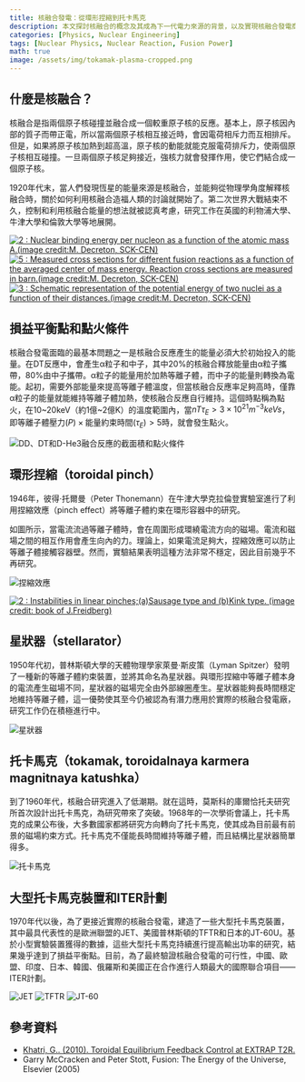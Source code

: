 ```yaml
---
title: 核融合發電：從環形捏縮到托卡馬克
description: 本文探討核融合的概念及其成為下一代電力來源的背景，以及實現核融合發電商業化所需達成的技術目標。從環形捏縮（toroidal pinch）到ITER，本文概述了核融合發電技術的演變歷程。這是作者高中二年級時為校內科學社團活動所撰寫的文章，與其他文章不同，採用口語化的寫作風格，但為了存檔目的，原文內容保持不變。
categories: [Physics, Nuclear Engineering]
tags: [Nuclear Physics, Nuclear Reaction, Fusion Power]
math: true
image: /assets/img/tokamak-plasma-cropped.png
---
```

## 什麼是核融合？
核融合是指兩個原子核碰撞並融合成一個較重原子核的反應。基本上，原子核因內部的質子而帶正電，所以當兩個原子核相互接近時，會因電荷相斥力而互相排斥。但是，如果將原子核加熱到超高溫，原子核的動能就能克服電荷排斥力，使兩個原子核相互碰撞。一旦兩個原子核足夠接近，強核力就會發揮作用，使它們結合成一個原子核。

1920年代末，當人們發現恆星的能量來源是核融合，並能夠從物理學角度解釋核融合時，關於如何利用核融合造福人類的討論就開始了。第二次世界大戰結束不久，控制和利用核融合能量的想法就被認真考慮，研究工作在英國的利物浦大學、牛津大學和倫敦大學等地展開。

<a href="https://www.researchgate.net/figure/Nuclear-binding-energy-per-nucleon-as-a-function-of-the-atomic-mass-Aimage-creditM_fig2_275003974"><img src="https://www.researchgate.net/profile/G_Khatri/publication/275003974/figure/fig2/AS:311308386881537@1451233111244/Nuclear-binding-energy-per-nucleon-as-a-function-of-the-atomic-mass-Aimage-creditM.png" alt="2 : Nuclear binding energy per nucleon as a function of the atomic mass A.(image credit:M. Decreton, SCK-CEN)"/></a>
<a href="https://www.researchgate.net/figure/Measured-cross-sections-for-different-fusion-reactions-as-a-function-of-the-averaged_fig5_275003974"><img src="https://www.researchgate.net/profile/G_Khatri/publication/275003974/figure/fig5/AS:311308386881540@1451233111335/Measured-cross-sections-for-different-fusion-reactions-as-a-function-of-the-averaged.png" alt="5 : Measured cross sections for different fusion reactions as a function of the averaged center of mass energy. Reaction cross sections are measured in barn.(image credit:M. Decreton, SCK-CEN)"/></a>
<a href="https://www.researchgate.net/figure/Schematic-representation-of-the-potential-energy-of-two-nuclei-as-a-function-of-their_fig3_275003974"><img src="https://www.researchgate.net/profile/G_Khatri/publication/275003974/figure/fig3/AS:311308386881538@1451233111275/Schematic-representation-of-the-potential-energy-of-two-nuclei-as-a-function-of-their.png" alt="3 : Schematic representation of the potential energy of two nuclei as a function of their distances.(image credit:M. Decreton, SCK-CEN)"/></a>

## 損益平衡點和點火條件
核融合發電面臨的最基本問題之一是核融合反應產生的能量必須大於初始投入的能量。在DT反應中，會產生α粒子和中子，其中20%的核融合釋放能量由α粒子攜帶，80%由中子攜帶。α粒子的能量用於加熱等離子體，而中子的能量則轉換為電能。起初，需要外部能量來提高等離子體溫度，但當核融合反應率足夠高時，僅靠α粒子的能量就能維持等離子體加熱，使核融合反應自行維持。這個時點稱為點火，在10~20keV（約1億~2億K）的溫度範圍內，當$nT\tau_{E} > 3 \times 10^{21} m^{-3} keVs$，即$\text{等離子體壓力}(P) \times \text{能量約束時間}(\tau_{E}) > 5$時，就會發生點火。

![DD、DT和D-He3融合反應的截面積和點火條件](/assets/img/fusion-power/cross-sections.png)

## 環形捏縮（toroidal pinch）
1946年，彼得·托爾曼（Peter Thonemann）在牛津大學克拉倫登實驗室進行了利用捏縮效應（pinch effect）將等離子體約束在環形容器中的研究。

如圖所示，當電流流過等離子體時，會在周圍形成環繞電流方向的磁場。電流和磁場之間的相互作用會產生向內的力。理論上，如果電流足夠大，捏縮效應可以防止等離子體接觸容器壁。然而，實驗結果表明這種方法非常不穩定，因此目前幾乎不再研究。

![捏縮效應](/assets/img/fusion-power/pinch-effect.png)

<a href="https://www.researchgate.net/figure/Instabilities-in-linear-pinchesaSausage-type-and-bKink-type-image-credit-book_fig9_275003974"><img src="https://www.researchgate.net/profile/G_Khatri/publication/275003974/figure/fig9/AS:311308386881544@1451233111528/Instabilities-in-linear-pinchesaSausage-type-and-bKink-type-image-credit-book.png" alt="2 : Instabilities in linear pinches;(a)Sausage type and (b)Kink type. (image credit: book of J.Freidberg)"/></a>

## 星狀器（stellarator）
1950年代初，普林斯頓大學的天體物理學家萊曼·斯皮策（Lyman Spitzer）發明了一種新的等離子體約束裝置，並將其命名為星狀器。與環形捏縮中等離子體本身的電流產生磁場不同，星狀器的磁場完全由外部線圈產生。星狀器能夠長時間穩定地維持等離子體，這一優勢使其至今仍被認為有潛力應用於實際的核融合發電廠，研究工作仍在積極進行中。

![星狀器](/assets/img/fusion-power/stellarator.png)

## 托卡馬克（tokamak, toroidalnaya karmera magnitnaya katushka）
到了1960年代，核融合研究進入了低潮期。就在這時，莫斯科的庫爾恰托夫研究所首次設計出托卡馬克，為研究帶來了突破。1968年的一次學術會議上，托卡馬克的成果公布後，大多數國家都將研究方向轉向了托卡馬克，使其成為目前最有前景的磁場約束方式。托卡馬克不僅能長時間維持等離子體，而且結構比星狀器簡單得多。

![托卡馬克](/assets/img/fusion-power/tokamak.png)

## 大型托卡馬克裝置和ITER計劃
1970年代以後，為了更接近實際的核融合發電，建造了一些大型托卡馬克裝置，其中最具代表性的是歐洲聯盟的JET、美國普林斯頓的TFTR和日本的JT-60U。基於小型實驗裝置獲得的數據，這些大型托卡馬克持續進行提高輸出功率的研究，結果幾乎達到了損益平衡點。目前，為了最終驗證核融合發電的可行性，中國、歐盟、印度、日本、韓國、俄羅斯和美國正在合作進行人類最大的國際聯合項目——ITER計劃。

![JET](/assets/img/fusion-power/JET.png)
![TFTR](/assets/img/fusion-power/TFTR.png)
![JT-60](/assets/img/fusion-power/JT-60.png)

## 參考資料
- [Khatri, G.. (2010). Toroidal Equilibrium Feedback Control at EXTRAP T2R.](https://www.researchgate.net/publication/275003974_Toroidal_Equilibrium_Feedback_Control_at_EXTRAP_T2R)
- Garry McCracken and Peter Stott, Fusion: The Energy of the Universe, Elsevier (2005)

